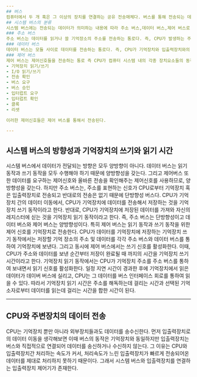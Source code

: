 ```yaml
---
## 버스
컴퓨터에서 두 개 혹은 그 이상의 장치를 연결하는 공유 전송매체다. 버스를 통해 전송되는 데이터의 유형은 다양한데 첫 번째는 프로세서가 기억장치로부터 명령어와 데이터를 읽는 유형이다. 그리고 두 번째는 반대로 프로세서가 기억장치에 데이터를 저장하는 경우다. 세 번째는 입출력장치와 관련된 내용으로, 프로세서는 입출력 모듈을 통하여 입출력장치로부터 데이터를 읽고, 프로세서가 입출력장치로 데이터를 전송한다. 그리고 네 번째는 입출력 모듈이 DMA를 통하여 기억장치와 직접 데이터를 교환하는 경우다. 이렇게 프로세서,기억장치, 및 입출력장치 간의 통신을 위한 상호 연결을 시스템 버스라고 한다.
## 시스템 버스의 분류
시스템 버스에는 전송되는 데이터가 의미하는 내용에 따라 주소 버스,데이터 버스,제어 버스로 분류된다.
### 주소 버스
주소 버스는 데이터를 읽거나 쓸 기억장소의 주소를 전송하는 통로다. 즉, CPU가 발생하는 주소 정보를 외부로 전송하는 신호 선들의 집합이다. 이 버스는 주소 선들의수에 의해 CPU와 접속될 수 있는 최대 기억장치 용량이 결정된다. 만약, 주소 버스의 비트 수가 16비트라면, 최대 2*16=64K 개의 기억 장소들의 주소를 지정할 수 있다. 따라서 최대 기억장치 용량이 64K개로 정해진다.
### 데이터 버스
데이터 버스는 모듈 사이로 데이터를 전송하는 통로다. 즉, CPU가 기억장치와 입출력장치와의 사이에 데이터를 전송하기 위한 신호 선의 집합이다. 데이터 선의 수를 고속도로의 차선으로 생각한다면 32비트는 32차선의 고속도로로 비유할 수 있다. 즉, 데이터 버스 폭이 32비트라면, CPU와 기억장치 간의 데이터 전송은 한 번에 32비트씩 전송이 가능하다. 결과적으로 데이터 선의 개수는 CPU가 한 번에 전송할 수 있는 데이터의 비트 수를 결정한다.
### 제어 버스
제어 버스는 제어신호들을 전송하는 통로 즉 CPU가 컴퓨터 시스템 내의 각종 장치요소들의 동작을 제어하기 위한 신호 선의 집합이라고 할 수 있다. 컴퓨터에서 일반적으로 사용되는 제어신호를 분류하면 다음과 같다.
- 기억장치 읽기/쓰기
- I/O 읽기/쓰기
- 전송 확인
- 버스 요구
- 버스 승인
- 입터럽트 요구
- 입터럽트 확인
- 클록
- 리셋

이러한 제어신호들은 제어 버스를 통해서 전송된다. 

---
```

## 시스템 버스의 방향성과 기억장치의 쓰기와 읽기 시간
시스템 버스에서 데이터가 전달되는 방향은 모두 양방향이 아니다. 데이터 버스는 읽기 동작과 쓰기 동작을 모두 수행해야 하기 때문에 양방향성을 갖는다. 그리고 제어버스 또한 데이터를 요구하는 제어신호와 올바른 전송을 확인해주는 제어신호를 사용하므로, 양방향성을 갖는다. 하지만 주소 버스는, 주소를 표현하는 신호가 CPU로부터 기억장치 혹은 입출력장치로 전송되고 반대로의 전송은 없기 때문에 단방향성 버스다. CPU가 기억장치 간의 데이터 이동에서, CPU가 기억장치에 데이터를 전송해서 저장하는 것을 기억장치 쓰기 동작이라고 한다. 반대로, CPU가 기억장치에 저장된 데이터를 가져와 자신의 레지스터에 싣는 것을 기억장치 읽기 동작이라고 한다. 즉, 주소 버스는 단방향성이고 데이터 버스와 제어 버스는 양방향성이다. 특히 제어 버스는 읽기 동작과 쓰기 동작을 위한 제어 신호를 기억장치로 전송한다. CPU가 데이터를 기억장치에 저장하는 기억장치 쓰기 동작에서는 저장할 기억 장소의 주소 및 데이터를 각각 주소 버스와 데이터 버스를 통하여 기억장치에 보낸다. 그리고 동시에 제어 버스에서는 쓰기 신호를 활성화한다. 이때, CPU가 주소와 데이터를 보낸 순간부터 저장이 완료될 때 까지의 시간을 기억장치 쓰기 시간이라고 한다. 기억장치 읽기 동작에서는 CPU가 기억장치 주소를 주소 버스를 통하여 보내면서 읽기 신호를 활성화한다. 일정 지연 시간이 경과한 후에 기억장치에서 읽은 데이터가 데이버 버스에 실리고, CPU는 그 데이터를 버스 인터페이스 회로를 통하여 읽을 수 있다. 따라서 기억장치 읽기 시간은 주소를 해독하는데 걸리는 시간과 선택된 기억소자로부터 데이터를 읽는데 걸리는 시간을 합한 시간이 된다.

---
## CPU와 주변장치의 데이터 전송
CPU는 기억장치 뿐만 아니라 외부장치들과도 데이터를 송수신한다. 먼저 입출력장치로의 데이터 이동을 생각해보면 이때 버스의 동작은 기억장치와 동일하지만 입출력장치는 버스와 직접적으로 연결되어 데이터를 송신하거나 수신하지 않는다. 그 이유는 CPU와 입출력장치간 처리하는 속도가 커서, 처리속도가 느린 입출력장치가 빠르게 전송되어온 데이터를 제대로 처리하지 못하기 때문이다. 그래서 시스템 버스와 입출력장치를 연결하는 입출력장치 제어기가 존재한다. 
